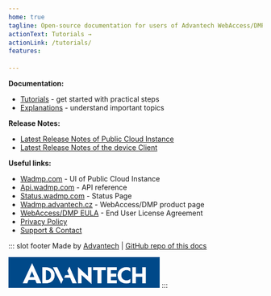 ```yaml
---
home: true
tagline: Open-source documentation for users of Advantech WebAccess/DMP software
actionText: Tutorials →
actionLink: /tutorials/
features:

---
```


**Documentation:**
  * [Tutorials](/tutorials/) - get started with practical steps
  * [Explanations](/explanations/) - understand important topics
  
**Release Notes:**
  * [Latest Release Notes of Public Cloud Instance](/release-notes/)
  * [Latest Release Notes of the device Client](/client/)

**Useful links:**
* [Wadmp.com](https://wadmp.com) - UI of Public Cloud Instance
* [Api.wadmp.com](https://api.wadmp.com) - API reference
* [Status.wadmp.com](https://status.wadmp.com) - Status Page
* [Wadmp.advantech.cz](https://wadmp.advantech.cz) - WebAccess/DMP product page
* [WebAccess/DMP EULA](/eula.html) - End User License Agreement
* [Privacy Policy](/privacy-policy.html)
* [Support & Contact](/contact/)  

::: slot footer
Made by [Advantech](https://icr.advantech.cz) | [GitHub repo of this docs](https://github.com/wadmp/wadmp.github.io)

<img src="./advantech.png" width="300">
:::


